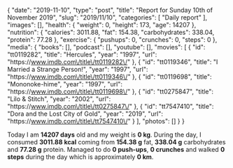 {
    "date": "2019-11-10",
    "type": "post",
    "title": "Report for Sunday 10th of November 2019",
    "slug": "2019\/11\/10",
    "categories": [
        "Daily report"
    ],
    "images": [],
    "health": {
        "weight": 0,
        "height": 173,
        "age": 14207
    },
    "nutrition": {
        "calories": 3011.88,
        "fat": 154.38,
        "carbohydrates": 338.04,
        "protein": 77.28
    },
    "exercise": {
        "pushups": 0,
        "crunches": 0,
        "steps": 0
    },
    "media": {
        "books": [],
        "podcast": [],
        "youtube": [],
        "movies": [
            {
                "id": "tt0119282",
                "title": "Hercules",
                "year": "1997",
                "url": "https:\/\/www.imdb.com\/title\/tt0119282\/"
            },
            {
                "id": "tt0119346",
                "title": "I Married a Strange Person!",
                "year": "1997",
                "url": "https:\/\/www.imdb.com\/title\/tt0119346\/"
            },
            {
                "id": "tt0119698",
                "title": "Mononoke-hime",
                "year": "1997",
                "url": "https:\/\/www.imdb.com\/title\/tt0119698\/"
            },
            {
                "id": "tt0275847",
                "title": "Lilo & Stitch",
                "year": "2002",
                "url": "https:\/\/www.imdb.com\/title\/tt0275847\/"
            },
            {
                "id": "tt7547410",
                "title": "Dora and the Lost City of Gold",
                "year": "2019",
                "url": "https:\/\/www.imdb.com\/title\/tt7547410\/"
            }
        ],
        "photos": []
    }
}

Today I am <strong>14207 days</strong> old and my weight is <strong>0 kg</strong>. During the day, I consumed <strong>3011.88 kcal</strong> coming from <strong>154.38 g</strong> fat, <strong>338.04 g</strong> carbohydrates and <strong>77.28 g</strong> protein. Managed to do <strong>0 push-ups</strong>, <strong>0 crunches</strong> and walked <strong>0 steps</strong> during the day which is approximately <strong>0 km</strong>.